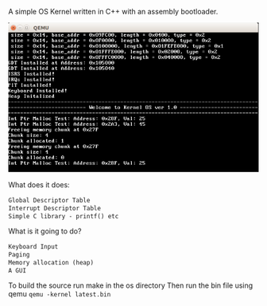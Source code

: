 A simple OS Kernel written in C++ with an assembly bootloader.

![1](https://github.com/rob-DEV/os-kernel/blob/master/res/5.PNG)

What does it does:

    Global Descriptor Table
    Interrupt Descriptor Table
    Simple C library - printf() etc

What is it going to do?

    Keyboard Input
    Paging
    Memory allocation (heap)
    A GUI

To build the source run make in the os directory
Then run the bin file using qemu
  `qemu -kernel latest.bin`
